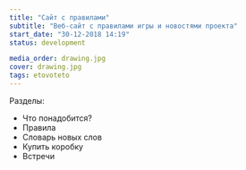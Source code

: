 ```yaml
---
title: "Сайт с правилами"
subtitle: "Веб-сайт с правилами игры и новостями проекта"
start_date: "30-12-2018 14:19"
status: development

media_order: drawing.jpg
cover: drawing.jpg
tags: etovoteto
---
```


Разделы:

- Что понадобится?
- Правила
- Словарь новых слов
- Купить коробку
- Встречи
